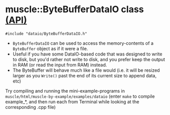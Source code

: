 # muscle::ByteBufferDataIO class [(API)](https://public.msli.com/lcs/muscle/html/classmuscle_1_1ChildProcessDataIO.html)

```#include "dataio/ByteBufferDataIO.h"```

* `ByteBufferDataIO` can be used to access the memory-contents of a `ByteBuffer` object as if it were a file.
* Useful if you have some DataIO-based code that was designed to write to disk, but you'd rather not write to disk, and you prefer keep the output in RAM (or read the input from RAM) instead.
* The ByteBuffer will behave much like a file would (i.e. it will be resized larger as you `Write()` past the end of its current size to append data, etc)

Try compiling and running the mini-example-programs in `muscle/html/muscle-by-example/examples/dataio` (enter `make` to compile example_*, and then run each from Terminal while looking at the corresponding .cpp file)

